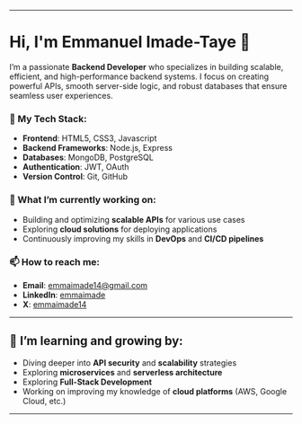 
---

# Hi, I'm Emmanuel Imade-Taye 👋

I’m a passionate **Backend Developer** who specializes in building scalable, efficient, and high-performance backend systems. I focus on creating powerful APIs, smooth server-side logic, and robust databases that ensure seamless user experiences.

### 🔧 My Tech Stack:
- **Frontend**: HTML5, CSS3, Javascript
- **Backend Frameworks**: Node.js, Express
- **Databases**: MongoDB, PostgreSQL
- **Authentication**: JWT, OAuth
- **Version Control**: Git, GitHub
<!-- - **Other Tools**: Docker, Redis, Nginx, AWS, Heroku -->

### 🌱 What I’m currently working on:
- Building and optimizing **scalable APIs** for various use cases
- Exploring **cloud solutions** for deploying applications
- Continuously improving my skills in **DevOps** and **CI/CD pipelines**

### 📫 How to reach me:
- **Email**: emmaimade14@gmail.com
- **LinkedIn**: [emmaimade](https://www.linkedin.com/in/emmaimade/)
- **X**: [emmaimade14](https://x.com/emmaimade14)

---

## 🌱 I’m learning and growing by:
- Diving deeper into **API security** and **scalability** strategies
- Exploring **microservices** and **serverless architecture**
- Exploring **Full-Stack Development**
- Working on improving my knowledge of **cloud platforms** (AWS, Google Cloud, etc.)

---

<!--
**emmaimade/emmaimade** is a ✨ _special_ ✨ repository because its `README.md` (this file) appears on your GitHub profile.

Here are some ideas to get you started:

- 🔭 I’m currently working on ...
- 🌱 I’m currently learning ...
- 👯 I’m looking to collaborate on ...
- 🤔 I’m looking for help with ...
- 💬 Ask me about ...
- 📫 How to reach me: ...
- 😄 Pronouns: ...
- ⚡ Fun fact: ...
-->
